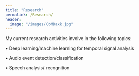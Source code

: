 ```yaml
---
title: "Research"
permalink: /Research/
header:
  image: "/images/ObMDaxk.jpg"
---
```


My current research activities involve in the following topics:

  •	Deep learning/machine learning for temporal signal analysis

  •	Audio event detection/classification
  
  •	Speech analysis/ recognition
